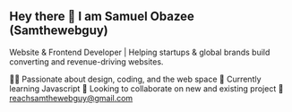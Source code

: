 ## Hey there 👋 I am Samuel Obazee (Samthewebguy)

Website & Frontend Developer | Helping startups & global brands build converting and revenue-driving websites.

🧑‍💻 Passionate about design, coding, and the web space
🌱 Currently learning Javascript
👯 Looking to collaborate on new and existing project
📩 reachsamthewebguy@gmail.com
